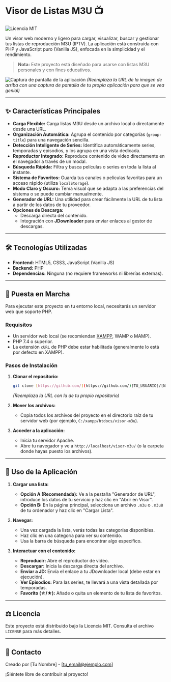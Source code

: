 # Visor de Listas M3U 📺

![Licencia MIT](https://img.shields.io/badge/Licencia-MIT-blue.svg)

Un visor web moderno y ligero para cargar, visualizar, buscar y gestionar tus listas de reproducción M3U (IPTV). La aplicación está construida con PHP y JavaScript puro (Vanilla JS), enfocada en la simplicidad y el rendimiento.

> **Nota:** Este proyecto está diseñado para usarse con listas M3U personales y con fines educativos.

![Captura de pantalla de la aplicación](https://raw.githubusercontent.com/davidglezz/img-host/main/20240520202931.png)
*(Reemplaza la URL de la imagen de arriba con una captura de pantalla de tu propia aplicación para que se vea genial)*

---

## ✨ Características Principales

* **Carga Flexible:** Carga listas M3U desde un archivo local o directamente desde una URL.
* **Organización Automática:** Agrupa el contenido por categorías (`group-title`) para una navegación sencilla.
* **Detección Inteligente de Series:** Identifica automáticamente series, temporadas y episodios, y los agrupa en una vista dedicada.
* **Reproductor Integrado:** Reproduce contenido de video directamente en el navegador a través de un modal.
* **Búsqueda Rápida:** Filtra y busca películas o series en toda la lista al instante.
* **Sistema de Favoritos:** Guarda tus canales o películas favoritas para un acceso rápido (utiliza `localStorage`).
* **Modo Claro y Oscuro:** Tema visual que se adapta a las preferencias del sistema o se puede cambiar manualmente.
* **Generador de URL:** Una utilidad para crear fácilmente la URL de tu lista a partir de los datos de tu proveedor.
* **Opciones de Descarga:**
    * Descarga directa del contenido.
    * Integración con **JDownloader** para enviar enlaces al gestor de descargas.

---

## 🛠️ Tecnologías Utilizadas

* **Frontend:** HTML5, CSS3, JavaScript (Vanilla JS)
* **Backend:** PHP
* **Dependencias:** Ninguna (no requiere frameworks ni librerías externas).

---

## 🚀 Puesta en Marcha

Para ejecutar este proyecto en tu entorno local, necesitarás un servidor web que soporte PHP.

### Requisitos

* Un servidor web local (se recomiendan [XAMPP](https://www.apachefriends.org/es/index.html), WAMP o MAMP).
* PHP 7.4 o superior.
* La extensión `cURL` de PHP debe estar habilitada (generalmente lo está por defecto en XAMPP).

### Pasos de Instalación

1.  **Clonar el repositorio:**
    ```bash
    git clone [https://github.com/](https://github.com/)[TU_USUARIO]/[NOMBRE_DEL_REPOSITORIO].git
    ```
    *(Reemplaza la URL con la de tu propio repositorio)*

2.  **Mover los archivos:**
    * Copia todos los archivos del proyecto en el directorio raíz de tu servidor web (por ejemplo, `C:/xampp/htdocs/visor-m3u`).

3.  **Acceder a la aplicación:**
    * Inicia tu servidor Apache.
    * Abre tu navegador y ve a `http://localhost/visor-m3u/` (o la carpeta donde hayas puesto los archivos).

---

## 📖 Uso de la Aplicación

1.  **Cargar una lista:**
    * **Opción A (Recomendada):** Ve a la pestaña "Generador de URL", introduce los datos de tu servicio y haz clic en "Abrir en Visor".
    * **Opción B:** En la página principal, selecciona un archivo `.m3u` o `.m3u8` de tu ordenador y haz clic en "Cargar Lista".

2.  **Navegar:**
    * Una vez cargada la lista, verás todas las categorías disponibles.
    * Haz clic en una categoría para ver su contenido.
    * Usa la barra de búsqueda para encontrar algo específico.

3.  **Interactuar con el contenido:**
    * **Reproducir:** Abre el reproductor de video.
    * **Descargar:** Inicia la descarga directa del archivo.
    * **Enviar a JD:** Envía el enlace a tu JDownloader local (debe estar en ejecución).
    * **Ver Episodios:** Para las series, te llevará a una vista detallada por temporadas.
    * **Favorito (☆/★):** Añade o quita un elemento de tu lista de favoritos.

---

## ⚖️ Licencia

Este proyecto está distribuido bajo la Licencia MIT. Consulta el archivo `LICENSE` para más detalles.

---

## 📧 Contacto

Creado por [Tu Nombre] - [tu_email@ejemplo.com]

¡Siéntete libre de contribuir al proyecto!
